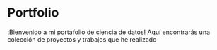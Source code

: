 # Portfolio
¡Bienvenido a mi portafolio de ciencia de datos! Aquí encontrarás una colección de proyectos y trabajos que he realizado
